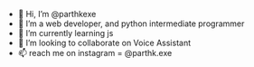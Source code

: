 - 👋 Hi, I’m @parthkexe
- 👀 I’m a web developer, and python intermediate programmer
- 🌱 I’m currently learning js
- 💞️ I’m looking to collaborate on Voice Assistant
- 📫 reach me on instagram = @parthk.exe

<!---
parthkexe/parthkexe is a ✨ special ✨ repository because its `README.md` (this file) appears on your GitHub profile.
You can click the Preview link to take a look at your changes.
--->
